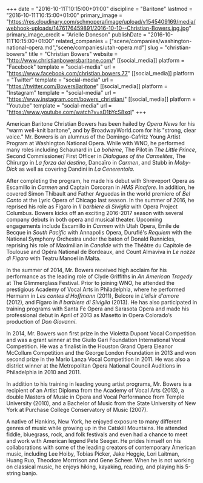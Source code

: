 +++
date = "2016-10-11T10:15:00+01:00"
discipline = "Baritone"
lastmod = "2016-10-11T10:15:00+01:00"
primary_image = "https://res.cloudinary.com/schmopera/image/upload/v1545409169/media/webhook-uploads/1476176459891/2016-10-10--Christian-Bowers.jpg.jpg"
primary_image_credit = "Arielle Doneson"
publishDate = "2016-10-11T10:15:00+01:00"
related_companies = ["scene/companies/washington-national-opera.md","scene/companies/utah-opera.md"]
slug = "christian-bowers"
title = "Christian Bowers"
website = "http://www.christianbowersbaritone.com/"
[[social_media]]
platform = "Facebook"
template = "social-media"
url = "https://www.facebook.com/christian.bowers.77"
[[social_media]]
platform = "Twitter"
template = "social-media"
url = "https://twitter.com/BowersBaritone"
[[social_media]]
platform = "Instagram"
template = "social-media"
url = "https://www.instagram.com/bowers_christian/"
[[social_media]]
platform = "Youtube"
template = "social-media"
url = "https://www.youtube.com/watch?v=sD1bYcS8xqI"
+++

American Baritone Christian Bowers has been hailed by *Opera News* for his "warm well-knit baritone", and  by BroadwayWorld.com for his "strong, clear voice." Mr. Bowers is an alumnus of the Domingo-Cafritz Young Artist Program at Washington National Opera. While with WNO, he performed many roles including Schaunard in *La bohème*, The Pilot in *The Little Prince*, Second Commissioner/ First Officer in *Dialogues of the Carmelites*, The Chirurgo in *La forza del destino*, Dancaïro in *Carmen*, and Stubb in *Moby-Dick* as well as covering Dandini in *La Cenerentola*. 

After completing the program, he made his debut with Shreveport Opera as Escamillo in *Carmen* and Captain Corcoran in *HMS Pinafore*. In addition, he covered Simon Thibault and Father Arguedas in the world premiere of *Bel Canto* at the Lyric Opera of Chicago last season. In the summer of 2016, he reprised his role as Figaro in *Il barbiere di Siviglia* with Opera Project Columbus. Bowers kicks off an exciting 2016-2017 season with several company debuts in both opera and musical theater. Upcoming engagements include Escamillo in *Carmen* with Utah Opera, Emile de Becque in *South Pacific* with Annapolis Opera, Duruflé's *Requiem* with the National Symphony Orchestra under the baton of Donald Runnicles, reprising his role of Maximilian in *Candide* with the Théâtre du Capitole de Toulouse and Opéra National de Bordeaux, and Count Almaviva in *Le nozze di Figaro* with Teatru Manoel in Malta. 
 
In the summer of 2014, Mr. Bowers received high acclaim for his performance as the leading role of Clyde Griffiths in *An American Tragedy* at The Glimmerglass Festival. Prior to joining WNO, he attended the prestigious Academy of Vocal Arts in Philadelphia, where he performed Hermann in *Les contes d'Hoffmann* (2011), Belcore in *L’elisir d’amore* (2012), and Figaro in *Il barbiere di Siviglia* (2013). He has also participated in training programs with Santa Fe Opera and Sarasota Opera and made his professional debut in April of 2013 as Masetto in Opera Colorado’s production of *Don Giovanni*.

In 2014, Mr. Bowers won first prize in the Violetta Dupont Vocal Competition and was a grant winner at the Giuilo Gari Foundation International Vocal Competition. He was a finalist in the Houston Grand Opera Eleanor McCollum Competition and the George London Foundation in 2013 and won second prize in the Mario Lanza Vocal Competition in 2011. He was also a district winner at the Metropolitan Opera National Council Auditions in Philadelphia in 2010 and 2011.
 
In addition to his training in leading young artist programs, Mr. Bowers is a recipient of an Artist Diploma from the Academy of Vocal Arts (2013), a double Masters of Music in Opera and Vocal Performance from Temple University (2010), and a Bachelor of Music from the State University of New York at Purchase College Conservatory of Music (2007).
 
A native of Hankins, New York, he enjoyed exposure to many different genres of music while growing up in the Catskill Mountains. He attended fiddle, bluegrass, rock, and folk festivals and even had a chance to meet and work with American legend Pete Seeger. He prides himself on his collaborations with some of the leading creators of contemporary American music, including Lee Hoiby, Tobias Picker, Jake Heggie, Lori Laitman, Huang Ruo, Theodore Morrrison and Gene Scheer. When he is not working on classical music, he enjoys hiking, kayaking, reading, and playing his 5-string banjo. 

